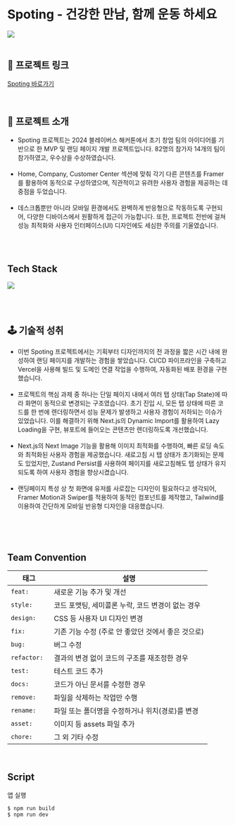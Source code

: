 # Spoting - 건강한 만남, 함께 운동 하세요

![](https://velog.velcdn.com/images/banghogu/post/a938b6e2-4c36-435b-bcb4-79c30242497c/image.png)
<br/>
<br/>

## 🔗 프로젝트 링크
[Spoting 바로가기](https://www.spoting.site/)
  
  <br />

## 📖 프로젝트 소개

- Spoting 프로젝트는 2024 블레이버스 해커톤에서 초기 창업 팀의 아이디어를 기반으로 한 MVP 및   랜딩 페이지 개발 프로젝트입니다. 82명의 참가자 14개의 팀이 참가하였고, 우수상을 수상하였습니다.<br /><br />
- Home, Company, Customer Center 섹션에 맞춰 각기 다른 콘텐츠를 Framer를 활용하여 동적으로 구성하였으며, 직관적이고 유려한 사용자 경험을 제공하는 데 중점을 두었습니다. <br /><br />
- 데스크톱뿐만 아니라 모바일 환경에서도 완벽하게 반응형으로 작동하도록 구현되어, 다양한 디바이스에서 원활하게 접근이 가능합니다. 또한, 프로젝트 전반에 걸쳐 성능 최적화와 사용자 인터페이스(UI) 디자인에도 세심한 주의를 기울였습니다. <br /><br />

<br/>

## Tech Stack

![](https://velog.velcdn.com/images/banghogu/post/8f8ec817-6208-4a5e-a2e0-a32303a9e83e/image.png)

<br/><br/>

## 🕹️ 기술적 성취

- 이번 Spoting 프로젝트에서는 기획부터 디자인까지의 전 과정을 짧은 시간 내에 완성하여 랜딩 페이지를 개발하는 경험을 쌓았습니다. CI/CD 파이프라인을 구축하고 Vercel을 사용해 빌드 및 도메인 연결 작업을 수행하여, 자동화된 배포 환경을 구현했습니다.<br /><br />
- 프로젝트의 핵심 과제 중 하나는 단일 페이지 내에서 여러 탭 상태(Tap State)에 따라 화면이 동적으로 변경되는 구조였습니다. 초기 진입 시, 모든 탭 상태에 따른 코드를 한 번에 렌더링하면서 성능 문제가 발생하고 사용자 경험이 저하되는 이슈가 있었습니다. 이를 해결하기 위해 Next.js의 Dynamic Import를 활용하여 Lazy Loading을 구현, 뷰포트에 들어오는 콘텐츠만 렌더링하도록 개선했습니다.<br /><br />
- Next.js의 Next Image 기능을 활용해 이미지 최적화를 수행하여, 빠른 로딩 속도와 최적화된 사용자 경험을 제공했습니다. 새로고침 시 탭 상태가 초기화되는 문제도 있었지만, Zustand Persist를 사용하여 페이지를 새로고침해도 탭 상태가 유지되도록 하여 사용자 경험을 향상시켰습니다.<br /><br />
- 랜딩페이지 특성 상 첫 화면에 유저를 사로잡는 디자인이 필요하다고 생각되어, Framer Motion과 Swiper를 적용하여 동적인 컴포넌트를 제작했고, Tailwind를 이용하여 간단하게 모바일 반응형 디자인을 대응했습니다.<br /><br />


<br/><br/>
## Team Convention

| 태그                  | 설명                                                                      |
| --------------------- | ------------------------------------------------------------------------- |
| `feat: `             | 새로운 기능 추가 및 개선                                                |
| `style: `              | 코드 포맷팅, 세미콜론 누락, 코드 변경이 없는 경우                                                         |
| `design: `           | CSS 등 사용자 UI 디자인 변경                                              |
| `fix: `              | 기존 기능 수정 (주로 안 좋았던 것에서 좋은 것으로)                                                   |
| `bug: `          | 버그 수정                                    |
| `refactor: `            | 결과의 변경 없이 코드의 구조를 재조정한 경우                     |
| `test: `         |  테스트 코드 추가                                                   |
| `docs: `          | 코드가 아닌 문서를 수정한 경우                                                |
| `remove: `             | 파일을 삭제하는 작업만 수행                                                      |
| `rename: `             | 파일 또는 폴더명을 수정하거나 위치(경로)를 변경                      |
| `asset: `            | 이미지 등 assets 파일 추가 |
| `chore: `           | 그 외 기타 수정                      |

<br/>

## Script

앱 실행

```
$ npm run build
$ npm run dev
```

